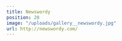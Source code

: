 ```yaml
---
title: Newswordy
position: 20
image: "/uploads/gallery__newswordy.jpg"
url: http://newswordy.com/
---
```


